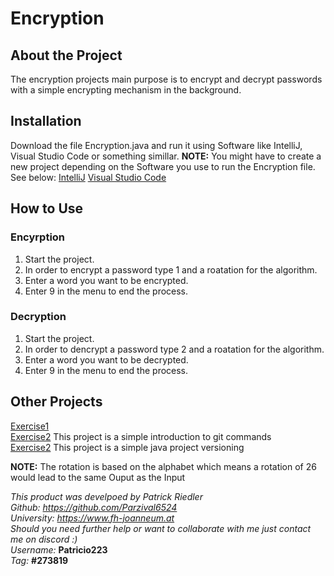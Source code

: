 # Encryption
## About the Project

The encryption projects main purpose is to encrypt and decrypt 
passwords with a simple encrypting mechanism in the background.

## Installation

Download the file Encryption.java and run it using Software like IntelliJ, Visual Studio Code or something simillar. 
**NOTE:** You might have to create a new project depending on the Software you use to run the Encryption file. 
See below: 
[IntelliJ](https://www.jetbrains.com/help/idea/new-project-wizard.html) 
[Visual Studio Code](https://learn.microsoft.com/en-us/visualstudio/ide/create-new-project?view=vs-2022)

## How to Use

### Encyrption

1. Start the project.
2. In order to encrypt a password type 1 and a roatation for the algorithm.
3. Enter a word you want to be encrypted.
4. Enter 9 in the menu to end the process.

### Decryption

1. Start the project.
2. In order to dencrypt a password type 2 and a roatation for the algorithm.
3. Enter a word you want to be decrypted.
4. Enter 9 in the menu to end the process.

## Other Projects

[Exercise1](Uebung_2/exercise1.md) <br>
[Exercise2](Uebung_2/exercise2.md) This project is a simple introduction to git commands <br>
[Exercise2](Uebung_3/exercise3.md) This project is a simple java project versioning <br>

**NOTE:** The rotation is based on the alphabet which means a rotation of 26 would lead to the same Ouput as the Input <br>

*This product was develpoed by Patrick Riedler* <br>
*Github: https://github.com/Parzival6524* <br>
*University: https://www.fh-joanneum.at* <br>
*Should you need further help or want to collaborate with me just contact me on discord :)* <br>
*Username:* **Patricio223** <br>
*Tag:* **#273819** <br>